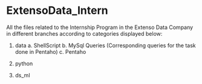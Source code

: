# ExtensoData_Intern
All the files related to the Internship Program in the Extenso Data Company in different branches according to categories displayed below:
1. data
   a. ShellScript
   b. MySql Queries (Corresponding queries for the task done in Pentaho)
   c. Pentaho
  
 2. python
 3. ds_ml
